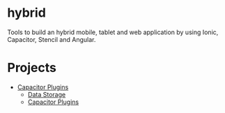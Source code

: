 # hybrid
Tools to build an hybrid mobile, tablet and web application by using Ionic, Capacitor, Stencil and Angular.

# Projects
  - [Capacitor Plugins](capacitor/plugins-library/README.md)
    - [Data Storage](capacitor/plugins-library/src/data-storage/README.md)
    - [Capacitor Plugins](capacitor/plugins-library/src/sharer/README.md)
